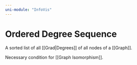 ```yaml
---
uni-module: "InfoVis"
---
```


# Ordered Degree Sequence

A sorted list of all [[Grad|Degrees]] of all nodes of a [[Graph]].

Necessary condition for [[Graph Isomorphism]].
